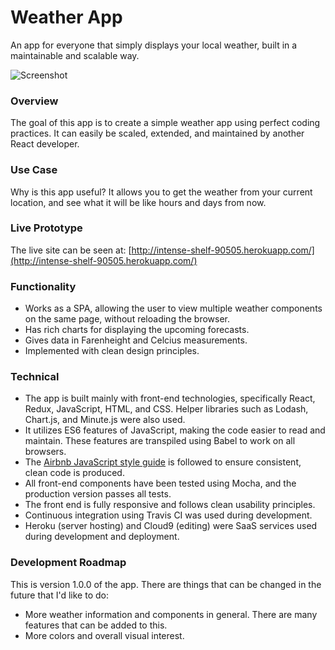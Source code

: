 # Weather App
An app for everyone that simply displays your local weather, built in a maintainable and scalable way.

![Screenshot](https://github.com/amcavinue/image-organizer/blob/master/weather-app-combined.jpg)

### Overview
The goal of this app is to create a simple weather app using perfect coding practices. It can easily be scaled, extended, and maintained by another React developer.

### Use Case
Why is this app useful? It allows you to get the weather from your current location, and see what it will be like hours and days from now.

### Live Prototype
The live site can be seen at: [http://intense-shelf-90505.herokuapp.com/](http://intense-shelf-90505.herokuapp.com/)

### Functionality
 - Works as a SPA, allowing the user to view multiple weather components on the same page, without reloading the browser.
 - Has rich charts for displaying the upcoming forecasts.
 - Gives data in Farenheight and Celcius measurements.
 - Implemented with clean design principles.

### Technical
- The app is built mainly with front-end technologies, specifically React, Redux, JavaScript, HTML, and CSS. Helper libraries such as Lodash, Chart.js, and Minute.js were also used.
- It utilizes ES6 features of JavaScript, making the code easier to read and maintain. These features are transpiled using Babel to work on all browsers.
- The [Airbnb JavaScript style guide](https://github.com/airbnb/javascript) is followed to ensure consistent, clean code is produced.
- All front-end components have been tested using Mocha, and the production version passes all tests.
- The front end is fully responsive and follows clean usability principles.
- Continuous integration using Travis CI was used during development.
- Heroku (server hosting) and Cloud9 (editing) were SaaS services used during development and deployment.

### Development Roadmap
This is version 1.0.0 of the app. There are things that can be changed in the future that I'd like to do:
- More weather information and components in general. There are many features that can be added to this.
- More colors and overall visual interest.